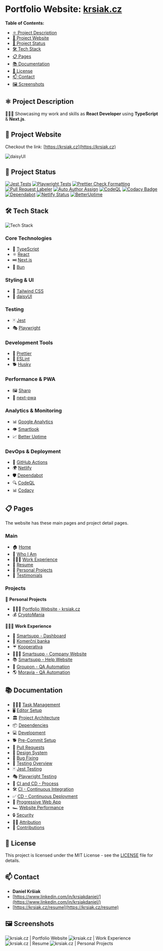 # Portfolio Website: [krsiak.cz](https://krsiak.cz)

**Table of Contents:**

- [⚛️ Project Description](#️-project-description)
- [🔗 Project Website](#-project-website)
- [🚦 Project Status](#-project-status)
- [🛠️ Tech Stack](#️-tech-stack)
- [📋 Pages](#-pages)
- [📚 Documentation](#-documentation)
- [📄 License](#-license)
- [📫 Contact](#-contact)
- [🖼️ Screenshots](#️-screenshots)

## ⚛️ Project Description

👨🏻‍💻 Showcasing my work and skills as **React Developer** using **TypeScript** & **Next.js**.

## 🔗 Project Website

Checkout the link: [https://krsiak.cz](https://krsiak.cz)

![daisyUI](/readme-images/main-readme/smiling-face-with-sunglasses-animated-80x80.webp)

## 🚦 Project Status

[![Jest Tests](https://github.com/krsiakdaniel/portfolio-website-krsiak-cz/actions/workflows/jest.yml/badge.svg)](https://github.com/krsiakdaniel/portfolio-website-krsiak-cz/actions/workflows/jest.yml) [![Playwright Tests](https://github.com/krsiakdaniel/portfolio-website-krsiak-cz/actions/workflows/playwright.yml/badge.svg)](https://github.com/krsiakdaniel/portfolio-website-krsiak-cz/actions/workflows/playwright.yml) [![Prettier Check Formatting](https://github.com/krsiakdaniel/portfolio-website-krsiak-cz/actions/workflows/prettier-check-formatting.yml/badge.svg)](https://github.com/krsiakdaniel/portfolio-website-krsiak-cz/actions/workflows/prettier-check-formatting.yml) [![Pull Request Labeler](https://github.com/krsiakdaniel/portfolio-website-krsiak-cz/actions/workflows/labeler.yml/badge.svg)](https://github.com/krsiakdaniel/portfolio-website-krsiak-cz/actions/workflows/labeler.yml) [![Auto Author Assign](https://github.com/krsiakdaniel/portfolio-website-krsiak-cz/actions/workflows/auto-author-assign.yml/badge.svg)](https://github.com/krsiakdaniel/portfolio-website-krsiak-cz/actions/workflows/auto-author-assign.yml) [![CodeQL](https://github.com/krsiakdaniel/portfolio-website-krsiak-cz/actions/workflows/github-code-scanning/codeql/badge.svg)](https://github.com/krsiakdaniel/portfolio-website-krsiak-cz/actions/workflows/github-code-scanning/codeql) [![Codacy Badge](https://app.codacy.com/project/badge/Grade/eaa72f9b0a7242ae9179b0dfdd58faf5)](https://app.codacy.com/gh/krsiakdaniel/portfolio-website-krsiak-cz/dashboard?utm_source=gh&utm_medium=referral&utm_content=&utm_campaign=Badge_grade) [![Dependabot](https://img.shields.io/badge/Dependabot-Enabled-green)](https://github.com/krsiakdaniel/portfolio-website-krsiak-cz/security/dependabot) [![Netlify Status](https://api.netlify.com/api/v1/badges/eb322254-0169-4941-9416-3806b0bd5be6/deploy-status)](https://app.netlify.com/sites/portfolio-website-krsiak-cz/deploys) [![BetterUptime](https://betteruptime.com/status-badges/v1/monitor/8z9z.svg)](https://betteruptime.com/?utm_source=status_badge)

## 🛠️ Tech Stack

![Tech Stack](/readme-images/main-readme/technologies-and-tools.webp)

### Core Technologies

- 📝 [TypeScript](https://www.typescriptlang.org/)
- ⚛️ [React](https://react.dev/)
- ⏭️ [Next.js](https://nextjs.org/)
- 🚀 [Bun](https://bun.sh/)

### Styling & UI

- 🎨 [Tailwind CSS](https://tailwindcss.com/)
- 🌼 [daisyUI](https://daisyui.com/)

### Testing

- 🃏 [Jest](https://jestjs.io/)
- 🎭 [Playwright](https://playwright.dev/)

### Development Tools

- 🎨 [Prettier](https://prettier.io/)
- 🔧 [ESLint](https://eslint.org/)
- 🐕 [Husky](https://github.com/typicode/husky)

### Performance & PWA

- 🖼️ [Sharp](https://sharp.pixelplumbing.com/)
- 📱 [next-pwa](https://github.com/DuCanhGH/next-pwa)

### Analytics & Monitoring

- 📊 [Google Analytics](https://analytics.google.com/)
- 👁️ [Smartlook](https://www.smartlook.com/)
- 📈 [Better Uptime](https://betteruptime.com/)

### DevOps & Deployment

- 🚀 [GitHub Actions](https://github.com/krsiakdaniel/portfolio-website-krsiak-cz/actions)
- 🌍 [Netlify](https://www.netlify.com/)
- 🛡️ [Dependabot](https://github.com/dependabot)
- 🔍 [CodeQL](https://codeql.github.com/)
- 📊 [Codacy](https://www.codacy.com/)

## 📋 Pages

The website has these main pages and project detail pages.

### Main

- 🏠 [Home](https://krsiak.cz/)
- 👋 [Who I Am](https://krsiak.cz/who-i-am)
- 👨🏻‍💻 [Work Experience](https://krsiak.cz/work-experience)
- 📝 [Resume](https://krsiak.cz/resume)
- 🚀 [Personal Projects](https://krsiak.cz/personal-projects)
- 💬 [Testimonials](https://krsiak.cz/testimonials)

### Projects

🚀 **Personal Projects**

- 👨🏻‍💻 [Portfolio Website - krsiak.cz](https://krsiak.cz/personal-projects/krsiak)
- 💰 [CryptoMania](https://krsiak.cz/personal-projects/cryptomania)

👨🏻‍💻 **Work Experience**

- 💬 [Smartsupp - Dashboard](https://krsiak.cz/work-experience/smartsupp-dashboard)
- 🏦 [Komerční banka](https://krsiak.cz/work-experience/komercni-banka)
- ☔ [Kooperativa](https://krsiak.cz/work-experience/kooperativa)
- 👨🏻‍💻 [Smartsupp - Company Website](https://krsiak.cz/work-experience/smartsupp-web)
- 📚 [Smartsupp - Help Website](https://krsiak.cz/work-experience/smartsupp-help)
- 🛒 [Groupon - QA Automation](https://krsiak.cz/work-experience/groupon)
- 🌎 [Moravia - QA Automation](https://krsiak.cz/work-experience/moravia)

## 📚 Documentation

- 👨🏻‍💼 [Task Management](docs/team-leader-task-management/README-team-leader-task-management.md)
- 🖥️ [Editor Setup](docs/editor-setup/README-editor-setup.md)
- 🏛️ [Project Architecture](docs/project-architecture/README-project-architecture.md)
- 📦 [Dependencies](docs/development/README-dependencies.md)
- 💻 [Development](docs/development/README-development.md)
- 🐕 [Pre-Commit Setup](docs/development/README-pre-commit-setup.md)
- 🔀 [Pull Requests](docs/development/README-development-pull-requests.md)
- 🎨 [Design System](docs/design-system/README-design-system.md)
- 🐛 [Bug Fixing](docs/development/README-bug-fixing.md)
- 🧪 [Testing Overview](docs/testing/README-testing.md)
- 🃏 [Jest Testing](docs/testing/README-testing-jest.md)
- 🎭 [Playwright Testing](docs/testing/README-testing-playwright.md)
- 🚀 [CI and CD - Process](docs/deployment/README-ci-cd-process.md)
- 🛠️ [CI - Continuous Integration](docs/deployment/README-continuous-integration.md)
- ✅ [CD - Continuous Deployment](docs/deployment/README-continuous-deployment.md)
- 📱 [Progressive Web App](docs/progressive-web-app/README-progressive-web-app.md)
- 🏎️ [Website Performance](docs/website-performance/README-website-performance.md)
- 🔒 [Security](docs/security/README-security.md)
- 🙇‍♂️ [Attribution](docs/attribution/README-attribution.md)
- 📝 [Contributions](docs/contributions/README-contributions.md)

## 📄 License

This project is licensed under the MIT License - see the [LICENSE](LICENSE) file for details.

## 📫 Contact

- **Daniel Kršiak**
- [https://www.linkedin.com/in/krsiakdaniel/](https://www.linkedin.com/in/krsiakdaniel/)
- [https://krsiak.cz/resume](https://krsiak.cz/resume)

## 🖼️ Screenshots

![krsiak.cz | Portfolio Website](/readme-images/main-readme/krsiak/krsiak-1-light.webp)
![krsiak.cz | Work Experience](/readme-images/main-readme/krsiak/krsiak-2-light.webp)
![krsiak.cz | Resume](/readme-images/main-readme/krsiak/krsiak-3-light.webp)
![krsiak.cz | Personal Projects](/readme-images/main-readme/krsiak/krsiak-4-light.webp)
